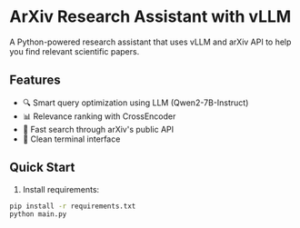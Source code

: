# ArXiv Research Assistant with vLLM

A Python-powered research assistant that uses vLLM and arXiv API to help you find relevant scientific papers.

## Features

- 🔍 Smart query optimization using LLM (Qwen2-7B-Instruct)
- 📊 Relevance ranking with CrossEncoder
- 🚀 Fast search through arXiv's public API
- 📝 Clean terminal interface


## Quick Start
1. Install requirements:
```bash
pip install -r requirements.txt
python main.py

